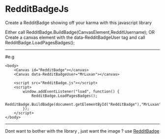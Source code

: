 # RedditBadgeJs
Create a RedditBadge showing off your karma with this javascript library

Either call RedditBadge.BuildBadge(CanvasElement,RedditUsername);
OR 
Create a canvas element with the data-RedditBadgeUser tag and call RedditBadge.LoadPagesBadges();

---
#e.g
```
<body>
	<Canvas id="RedditBadge"></canvas>
	<Canvas data-RedditBadgeUser="MrLuxan"></canvas>

	<script src="RedditBadge.js"></script>
	<script>
		window.addEventListener("load", function() {
  			RedditBadge.LoadPagesBadges();
  			RedditBadge.BuildBadge(document.getElementById("RedditBadge"),"MrLuxan")
		});
	</script>
</body>
```
 
---
Dont want to bother with the library , just want the image ? use [RedditBadge](https://github.com/MrLuxan/RedditBadge)
